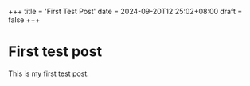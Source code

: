 +++
title = 'First Test Post'
date = 2024-09-20T12:25:02+08:00
draft = false
+++

# First test post
This is my first test post.